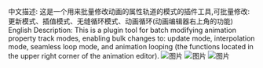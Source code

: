 中文描述: 这是一个用来批量修改动画的属性轨道的模式的插件工具,可批量修改:更新模式、插值模式、无缝循环模式、动画循环(动画编辑器右上角的功能)
English Description: This is a plugin tool for batch modifying animation property track modes, enabling bulk changes to: update mode, interpolation mode, seamless loop mode, and animation looping (the functions located in the upper right corner of the animation editor).
 ![图片](https://github.com/MiMangAi/animation_property_tracks_piliang_xiugai_tools/blob/main/icon.png)
 ![图片](https://github.com/MiMangAi/animation_property_tracks_piliang_xiugai_tools/blob/main/shili1.png)
 ![图片](https://github.com/MiMangAi/animation_property_tracks_piliang_xiugai_tools/blob/main/shili2.png)
